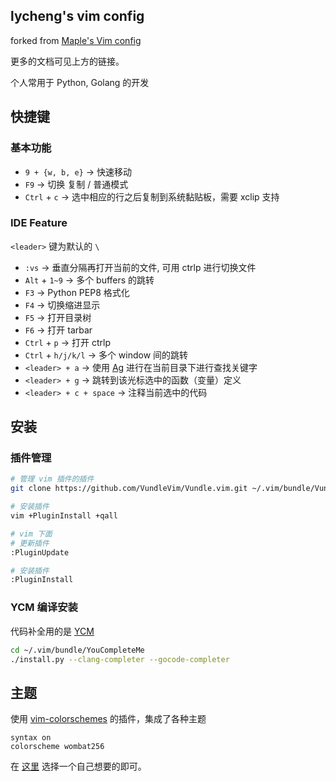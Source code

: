 lycheng's vim config
---

forked from [Maple's Vim config](https://github.com/humiaozuzu/dot-vimrc)

更多的文档可见上方的链接。

个人常用于 Python, Golang 的开发

快捷键
---

### 基本功能

* `9 + {w, b, e}` -> 快速移动
* `F9` -> 切换 复制 / 普通模式
* `Ctrl` + `c` -> 选中相应的行之后复制到系统黏贴板，需要 xclip 支持

### IDE Feature

`<leader>` 键为默认的 `\`

* `:vs` -> 垂直分隔再打开当前的文件, 可用 ctrlp 进行切换文件
* `Alt` + `1~9` -> 多个 buffers 的跳转
* `F3` -> Python PEP8 格式化
* `F4` -> 切换缩进显示
* `F5` -> 打开目录树
* `F6` -> 打开 tarbar
* `Ctrl` + `p` -> 打开 ctrlp
* `Ctrl` + `h/j/k/l` -> 多个 window 间的跳转
* `<leader> + a` -> 使用 [Ag](https://github.com/ggreer/the_silver_searcher) 进行在当前目录下进行查找关键字
* `<leader> + g` -> 跳转到该光标选中的函数（变量）定义
* `<leader> + c + space` -> 注释当前选中的代码

安装
---

### 插件管理

```bash
# 管理 vim 插件的插件
git clone https://github.com/VundleVim/Vundle.vim.git ~/.vim/bundle/Vundle.vim

# 安装插件
vim +PluginInstall +qall

# vim 下面
# 更新插件
:PluginUpdate

# 安装插件
:PluginInstall
```


### YCM 编译安装

代码补全用的是 [YCM](https://github.com/Valloric/YouCompleteMe)

```bash
cd ~/.vim/bundle/YouCompleteMe
./install.py --clang-completer --gocode-completer
```

主题
---

使用 [vim-colorschemes](https://github.com/flazz/vim-colorschemes) 的插件，集成了各种主题

```
syntax on
colorscheme wombat256
```

在 [这里](https://github.com/flazz/vim-colorschemes/tree/master/colors) 选择一个自己想要的即可。
